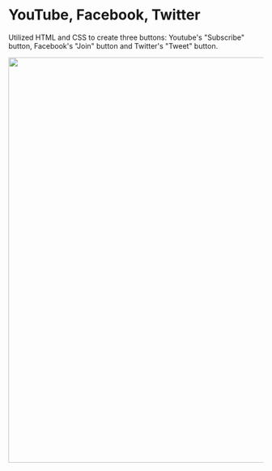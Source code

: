 # YouTube, Facebook, Twitter
Utilized HTML and CSS to create three buttons:
Youtube's "Subscribe" button, Facebook's "Join" button and Twitter's "Tweet" button.


<table>
  <tr>
  <img width="800" src="https://user-images.githubusercontent.com/101377287/196092273-c71ae6ac-396c-4fd2-8720-396321a411b0.png"/>
       </tr>
</table>
